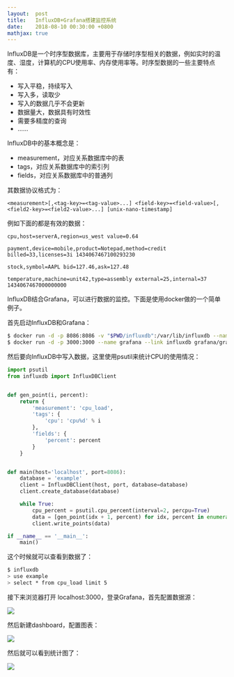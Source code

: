 ```yaml
---
layout:  post
title:   InfluxDB+Grafana搭建监控系统
date:    2018-08-10 00:30:00 +0800
mathjax: true
---
```


InfluxDB是一个时序型数据库，主要用于存储时序型相关的数据，例如实时的温度、湿度，计算机的CPU使用率、内存使用率等。时序型数据的一些主要特点有：

- 写入平稳，持续写入
- 写入多，读取少
- 写入的数据几乎不会更新
- 数据量大，数据具有时效性
- 需要多精度的查询
- ……

InfluxDB中的基本概念是：

- measurement，对应关系数据库中的表
- tags，对应关系数据库中的索引列
- fields，对应关系数据库中的普通列

其数据协议格式为：

```
<measurement>[,<tag-key>=<tag-value>...] <field-key>=<field-value>[,<field2-key>=<field2-value>...] [unix-nano-timestamp]
```

例如下面的都是有效的数据：

```
cpu,host=serverA,region=us_west value=0.64

payment,device=mobile,product=Notepad,method=credit billed=33,licenses=3i 1434067467100293230

stock,symbol=AAPL bid=127.46,ask=127.48

temperature,machine=unit42,type=assembly external=25,internal=37 1434067467000000000
```

InfluxDB结合Grafana，可以进行数据的监控。下面是使用docker做的一个简单例子。

首先启动InfluxDB和Grafana：

```sh
$ docker run -d -p 8086:8086 -v "$PWD/influxdb":/var/lib/influxdb --name influxdb influxdb
$ docker run -d -p 3000:3000 --name grafana --link influxdb grafana/grafana
```

然后要向InfluxDB中写入数据，这里使用psutil来统计CPU的使用情况：


```py
import psutil
from influxdb import InfluxDBClient


def gen_point(i, percent):
    return {
        'measurement': 'cpu_load',
        'tags': {
            'cpu': 'cpu%d' % i
        },
        'fields': {
            'percent': percent
        }
    }


def main(host='localhost', port=8086):
    database = 'example'
    client = InfluxDBClient(host, port, database=database)
    client.create_database(database)

    while True:
        cpu_percent = psutil.cpu_percent(interval=2, percpu=True)
        data = [gen_point(idx + 1, percent) for idx, percent in enumerate(cpu_percent)]
        client.write_points(data)

if __name__ == '__main__':
    main()
```

这个时候就可以查看到数据了：

```sh
$ influxdb
> use example
> select * from cpu_load limit 5
```

接下来浏览器打开 localhost:3000，登录Grafana，首先配置数据源：

![]({{site.baseurl}}/assets/img/2018/08/10/datasource.png)

然后新建dashboard，配置图表：

![]({{site.baseurl}}/assets/img/2018/08/10/metrics.png)

然后就可以看到统计图了：

![]({{site.baseurl}}/assets/img/2018/08/10/grafana.png)